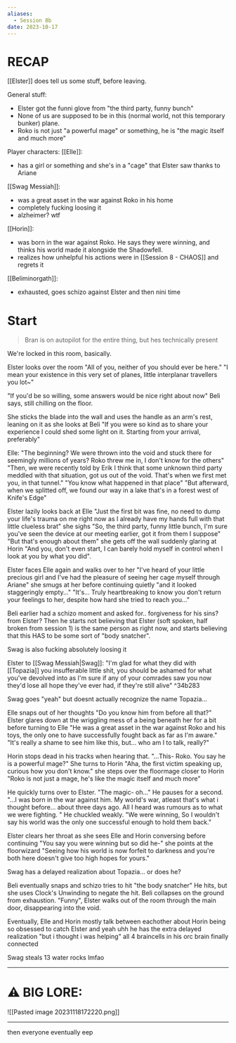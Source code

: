 ```yaml
---
aliases:
  - Session 8b
date: 2023-10-17
---
```

# RECAP

[[Elster]] does tell us some stuff, before leaving.

General stuff:
- Elster got the funni glove from "the third party, funny bunch"
- None of us are supposed to be in this (normal world, not this temporary bunker) plane.
- Roko is not just "a powerful mage" or something, he is "the magic itself and much more"

Player characters:
[[Elle]]:
- has a girl or something and she's in a "cage" that Elster saw thanks to Ariane

[[Swag Messiah]]:
- was a great asset in the war against Roko in his home
- completely fucking loosing it
- alzheimer? wtf

[[Horin]]:
- was born in the war against Roko. He says they were winning, and thinks his world made it alongside the Shadowfell.
- realizes how unhelpful his actions were in [[Session 8 - CHAOS]] and regrets it

[[Beliminorgath]]:
- exhausted, goes schizo against Elster and then nini time

# Start

> Bran is on autopilot for the entire thing, but hes technically present

We're locked in this room, basically.

Elster looks over the room "All of you, neither of you should ever be here."
"I mean your existence in this very set of planes, little interplanar travellers you lot~"

"If you'd be so willing, some answers would be nice right about now" Beli says, still chilling on the floor.

She sticks the blade into the wall and uses the handle as an arm's rest, leaning on it as she looks  at Beli "If you were so kind as to share your experience I could shed some light on it. Starting from your arrival, preferably"

Elle:
"The beginning? We were thrown into the void and stuck there for seemingly millions of years? Roko threw me in, I don't know for the others"
"Then, we were recently told by Erik I think that some unknown third party meddled with that situation, got us out of the void. That's when we first met you, in that tunnel."
"You know what happened in that place"
"But afterward, when we splitted off, we found our way in a lake that's in a forest west of Knife's Edge"

Elster lazily looks back at Elle "Just the first bit was fine, no need to dump your life's trauma on me right now as I already have my hands full with that little clueless brat" she sighs "So, the third party, funny little bunch, I'm sure you've seen the device at our meeting earlier, got it from them I suppose"
"But that's enough about them" she gets off the wall suddenly glaring at Horin "And you, don't even start, I can barely hold myself in control when I look at you by what you did".

Elster faces Elle again and walks over to her "I've heard of your little precious girl and I've had the pleasure of seeing her cage myself through Ariane" she smugs at her before continuing quietly "and it looked staggeringly empty..."
"It's... Truly heartbreaking to know  you don't return your feelings to her, despite how hard she tried to reach you..."

Beli earlier had a schizo moment and asked for.. forgiveness for his sins? from Elster?
Then he starts not believing that Elster (soft spoken, half broken from session 1) is the same person as right now, and starts believing that this HAS to be some sort of "body snatcher".

Swag is also fucking absolutely loosing it

Elster to [[Swag Messiah|Swag]]:
"I'm glad for what they did with [[Topazia]] you insufferable little shit, you should be ashamed for what you've devolved into as I'm sure if any of your comrades saw you now they'd lose all hope they've ever had, if they're still alive" ^34b283

Swag goes "yeah" but doesnt actually recognize the name Topazia...

Elle snaps out of her thoughts
"Do you know him from before all that?"
Elster glares down at the wriggling mess of a being beneath her for a bit before turning to Elle "He was a great asset in the war against Roko and his toys, the only one to have successfully fought back as far as I'm aware."
"It's really a shame to see him like this, but... who am I to talk, really?"

Horin stops dead in his tracks when hearing that. "...This- Roko. You say he is a powerful mage?"
She turns to Horin "Aha, the first victim speaking up, curious how you don't know." she steps over the floormage closer to Horin "Roko is not just a mage, he's like the magic itself and much more"

He quickly turns over to Elster. "The magic- oh..." He pauses for a second.
"...I was born in the war against him. My world's war, atleast that's what i thought before... about three days ago. All I heard was rumours as to what we were fighting. " He chuckled weakly. "We were winning, So I wouldn't say his world was the only one successful enough to hold them back." 

Elster clears her throat as she sees Elle and Horin conversing before continuing "You say you were winning but so did he-" she points at the floorwizard "Seeing how his world is now forfeit to darkness and you're both here doesn't give too high hopes for yours."

Swag has a delayed realization about Topazia... or does he?

Beli eventually snaps and schizo tries to hit "the body snatcher"
He hits, but she uses Clock's Unwinding to negate the hit.
Beli collapses on the ground from exhaustion.
"Funny", Elster walks out of the room through the main door, disappearing into the void.

Eventually, Elle and Horin mostly talk between eachother about Horin being so obsessed to catch Elster and yeah uhh he has the extra delayed realization "but i thought i was helping" 
all 4 braincells in his orc brain finally connected

Swag steals 13 water rocks lmfao

---
# ⚠️ BIG LORE:

![[Pasted image 20231118172220.png]]

---

then everyone eventually eep
